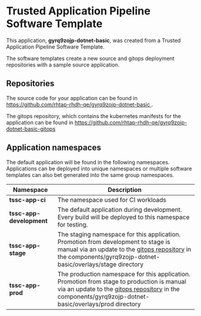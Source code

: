 # Trusted Application Pipeline Software Template

This application, **gyrq9zojp-dotnet-basic**, was created from a Trusted Application Pipeline Software Template.

The software templates create a new source and gitops deployment repositories with a sample source application. 

## Repositories

The source code for your application can be found in [https://github.com/rhtap-rhdh-qe/gyrq9zojp-dotnet-basic ](https://github.com/rhtap-rhdh-qe/gyrq9zojp-dotnet-basic ).
 
The gitops repository, which contains the kubernetes manifests for the application can be found in 
[https://github.com/rhtap-rhdh-qe/gyrq9zojp-dotnet-basic-gitops ](https://github.com/rhtap-rhdh-qe/gyrq9zojp-dotnet-basic-gitops ) 

## Application namespaces 

The default application will be found in the following namespaces. Applications can be deployed into unique namespaces or multiple software templates can also bet generated into the same group namespaces.  

|  Namespace   |  Description   |  
| -------- | -------- |
| **tssc-app-ci** | The namespace used for CI workloads |
| **tssc-app-development** | The default application during development. Every build will be deployed to this namespace for testing. |
| **tssc-app-stage** | The staging namespace for this application. Promotion from development to stage is manual via an update to the [gitops repository](https://github.com/rhtap-rhdh-qe/gyrq9zojp-dotnet-basic-gitops ) in the components/gyrq9zojp-dotnet-basic/overlays/stage directory |
| **tssc-app-prod** | The production namespace for this application. Promotion from stage to production is manual via an update to the [gitops repository](https://github.com/rhtap-rhdh-qe/gyrq9zojp-dotnet-basic-gitops ) in the components/gyrq9zojp-dotnet-basic/overlays/prod directory |